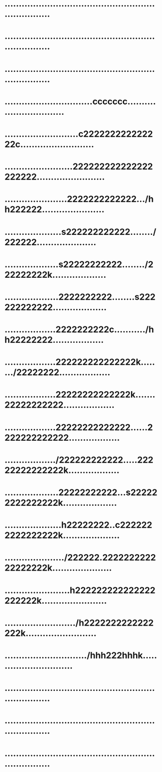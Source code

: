 # .....................................................................
# .....................................................................
# .....................................................................
# ...............................ccccccc...............................
# ..........................c222222222222222c..........................
# ........................222222222222222222222........................
# ......................2222222222222.../hh222222......................
# ....................s222222222222......../222222.....................
# ...................s22222222222......../222222222k...................
# ...................2222222222........s222222222222...................
# ..................2222222222c.........../hh22222222..................
# ..................222222222222222k......../22222222..................
# ..................22222222222222k.......22222222222..................
# ..................22222222222222......2222222222222..................
# ................../222222222222.....22222222222222k..................
# ...................22222222222...s222222222222222k...................
# ....................h22222222..c2222222222222222k....................
# ...................../222222.222222222222222222k.....................
# .......................h222222222222222222222k.......................
# ........................./h2222222222222222k.........................
# ............................./hhh222hhhk.............................
# .....................................................................
# .....................................................................
# .....................................................................